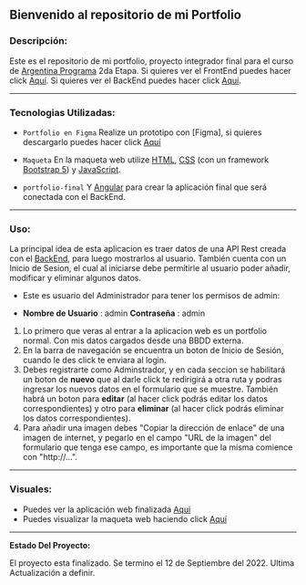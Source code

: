 ## Bienvenido al repositorio de mi Portfolio

### **Descripción:**

Este es el repositorio de mi portfolio, proyecto integrador final para el curso de [Argentina Programa](https://www.argentina.gob.ar/produccion/transformacion-digital-y-economia-del-conocimiento/argentina-programa "Argentina Programa") 2da Etapa.
Si quieres ver el FrontEnd puedes hacer click [Aquí](https://github.com/Sakuracc8/Portfolio_Natalia_Miguel/tree/main/Portfolio_Natalia_Miguel/FrontEnd "Aquí").
Si quieres ver el BackEnd puedes hacer click [Aquí](https://github.com/Sakuracc8/Portfolio_Natalia_Miguel/tree/main/Portfolio_Natalia_Miguel/Backend "Aquí").

---

### **Tecnologias Utilizadas:**

- `Portfolio en Figma` Realize un prototipo con [Figma], si quieres descargarlo puedes hacer click [Aquí](https://github.com/Sakuracc8/Portfolio_Natalia_Miguel/tree/main/Prototipo%20en%20figma%20portfolio%20Natalia%20Miguel)

- `Maqueta` En la maqueta web utilize [HTML](https://developer.mozilla.org/en-US/docs/Web/HTML "HTML"), [CSS](https://developer.mozilla.org/en-US/docs/Web/CSS "CSS") (con un framework [Bootstrap 5](https://getbootstrap.com/docs/5.0/getting-started/introduction/ "Bootstrap 5")) y [JavaScript](https://developer.mozilla.org/en-US/docs/Web/JavaScript "JavaScript").

- `portfolio-final` Y [Angular](https://angular.io/ "Angular") para crear la aplicación final que será conectada con el BackEnd.

---

### **Uso:**

La principal idea de esta aplicacion es traer datos de una API Rest creada con el [BackEnd](https://github.com/Sakuracc8/Portfolio_Natalia_Miguel/tree/main/Portfolio_Natalia_Miguel/Backend "BackEnd"), para luego mostrarlos al usuario.
También cuenta con un Inicio de Sesion, el cual al iniciarse debe permitirle al usuario poder añadir, modificar y eliminar algunos datos.

- Este es usuario del Administrador para tener los permisos de admin:

- **Nombre de Usuario** : admin
  **Contraseña** : admin

1. Lo primero que veras al entrar a la aplicacion web es un portfolio normal. Con mis datos cargados desde una BBDD externa.
2. En la barra de navegación se encuentra un boton de Inicio de Sesión, cuando le des click te enviara al login.
3. Debes registrarte como Adminstrador, y en cada seccion se habilitará un boton de **nuevo** que al darle click te redirigirá a otra ruta y podras ingresar los nuevos datos en el formulario que se muestre. También habrá un boton para **editar** (al hacer click podrás editar los datos correspondientes) y otro para **eliminar** (al hacer click podrás eliminar los datos correspondientes).
4. Para añadir una imagen debes "Copiar la dirección de enlace" de una imagen de internet, y pegarlo en el campo "URL de la imagen" del formulario que tenga ese campo, es importante que la misma comience con "http://...".

---

### **Visuales:**

- Puedes ver la aplicación web finalizada [Aqui](URL "Aqui")
- Puedes visualizar la maqueta web haciendo click [Aquí](URL "Aquí")

---

**Estado Del Proyecto:**

El proyecto esta finalizado. Se termino el 12 de Septiembre del 2022.
Ultima Actualización a definir.

